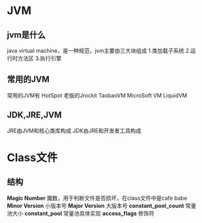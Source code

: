 # JVM

## jvm是什么
java virtual machine，是一种规范，jvm主要由三大块组成
1.类加载子系统
2.运行时方法区
3.执行引擎

## 常用的JVM
常用的JVM有
HotSpot
老版的Jrockit
TaobaoVM
MicroSoft VM
LiquidVM

## JDK,JRE,JVM
JRE由JVM和核心类库构成
JDK由JRE和开发者工具构成

# Class文件
## 结构
**Magic Number**
魔数，用于判断文件是否损坏，在class文件中是cafe babe
**Minor Version**
小版本号
**Major Version**
大版本号
**constant_pool_count**
常量池大小
**constant_pool**
常量池具体实现
**access_flags**
修饰符